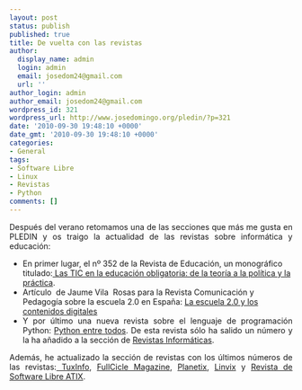 ```yaml
---
layout: post
status: publish
published: true
title: De vuelta con las revistas
author:
  display_name: admin
  login: admin
  email: josedom24@gmail.com
  url: ''
author_login: admin
author_email: josedom24@gmail.com
wordpress_id: 321
wordpress_url: http://www.josedomingo.org/pledin/?p=321
date: '2010-09-30 19:48:10 +0000'
date_gmt: '2010-09-30 19:48:10 +0000'
categories:
- General
tags:
- Software Libre
- Linux
- Revistas
- Python
comments: []
---
```

<p style="text-align: justify;">Despu&eacute;s del verano retomamos una de las secciones que m&aacute;s me gusta en PLEDIN y os traigo la actualidad de las revistas sobre inform&aacute;tica y educaci&oacute;n:</p>
<ul>
<li>En primer lugar, el n&ordm; 352 de la Revista de Educaci&oacute;n, un monogr&aacute;fico titulado:<a href="http://www.revistaeducacion.educacion.es/re352.htm"> Las TIC en la educaci&oacute;n obligatoria: de la teor&iacute;a a la pol&iacute;tica y la pr&aacute;ctica</a>.</li>
<li>Art&iacute;culo&nbsp; de Jaume Vila&nbsp; Rosas para la Revista Comunicaci&oacute;n y Pedagog&iacute;a sobre la escuela 2.0 en Espa&ntilde;a: <a title="View La escuela 2.0 y los contenidos digitales on Scribd" href="http://www.scribd.com/doc/18165312/La-escuela-20-y-los-contenidos-digitales" target="_blank">La escuela 2.0 y los contenidos digitales</a></li>
<li style="text-align: justify;">Y por &uacute;ltimo una nueva revista sobre el lenguaje de programaci&oacute;n Python: <a href="http://revista.python.org.ar/1/html/">Python entre todos</a>. De esta revista s&oacute;lo ha salido un n&uacute;mero y la ha a&ntilde;adido a la secci&oacute;n de <a href="http://www.josedomingo.org/revistas">Revistas Inform&aacute;ticas</a>.</li>
</ul>
<p style="text-align: justify;">Adem&aacute;s, he actualizado la secci&oacute;n de revistas con los &uacute;ltimos n&uacute;meros de las revistas:<a href="http://www.josedomingo.org/revistas/index.php?id=1"> TuxInfo</a>, <a href="http://www.josedomingo.org/revistas/index.php?id=2">FullCicle Magazine</a>, <a href="http://www.josedomingo.org/revistas/index.php?id=14">Planetix</a>, <a href="http://www.josedomingo.org/revistas/index.php?id=13">Linvix</a> y <a href="http://www.josedomingo.org/revistas/index.php?id=3">Revista de Software Libre ATIX</a>.</p>
